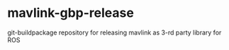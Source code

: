 mavlink-gbp-release
===================

git-buildpackage repository for releasing mavlink as 3-rd party library for ROS
